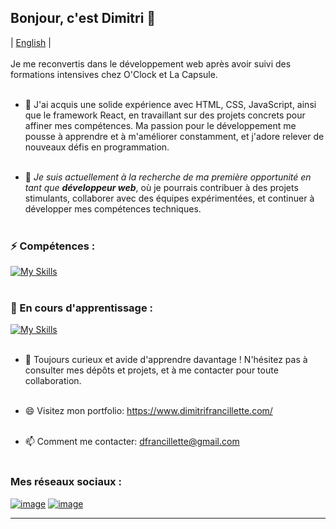 
## Bonjour, c'est Dimitri 👋

| <a href="https://github.com/DimitriFrancillette/DimitriFrancillette/blob/main/README_EN.md"><span>English</span></a> |<br>
<br>
Je me reconvertis dans le développement web après avoir suivi des formations intensives chez O'Clock et La Capsule.<br><br>

- 🔧 J'ai acquis une solide expérience avec HTML, CSS, JavaScript, ainsi que le framework React, en travaillant sur des projets concrets pour affiner mes compétences. Ma passion pour le développement me pousse à apprendre et à m'améliorer constamment, et j'adore relever de nouveaux défis en programmation.<br><br>
  
- 🚀 *Je suis actuellement à la recherche de ma première opportunité en tant que **développeur web***, où je pourrais contribuer à des projets stimulants, collaborer avec des équipes expérimentées, et continuer à développer mes compétences techniques.<br><br>

### ⚡ Compétences :<br>
[![My Skills](https://skillicons.dev/icons?i=js,html,css,react,redux,nextjs,tailwind,nodejs,express,mongodb,git&perline=6)](https://skillicons.dev)
<br>
<br>
### 🌱 En cours d'apprentissage :<br>
[![My Skills](https://skillicons.dev/icons?i=ts)](https://skillicons.dev)
<br>
<br>

- 👯 Toujours curieux et avide d'apprendre davantage ! N'hésitez pas à consulter mes dépôts et projets, et à me contacter pour toute collaboration.<br><br>

-  😄 Visitez mon portfolio: https://www.dimitrifrancillette.com/<br><br>
-  📫 Comment me contacter: dfrancillette@gmail.com<br><br>

### Mes réseaux sociaux : <br> 
[![image](https://img.shields.io/badge/LinkedIn-0077B5?style=for-the-badge&logo=linkedin&logoColor=white)](https://www.linkedin.com/in/dimitri-francillette/)
[![image](https://img.shields.io/badge/Codewars-B1361E?style=for-the-badge&logo=Codewars&logoColor=white)](https://www.codewars.com/users/Danwido)

---
<br>
<!--
**DimitriFrancillette/DimitriFrancillette** is a ✨ _special_ ✨ repository because its `README.md` (this file) appears on your GitHub profile.

Here are some ideas to get you started:

- 🔭 I’m currently working on ...
- 🌱 I’m currently learning ...
- 👯 I’m looking to collaborate on ...
- 🤔 I’m looking for help with ...
- 💬 Ask me about ...
- 📫 How to reach me: ...
- 😄 Pronouns: ...
- ⚡ Fun fact: ...
-->
